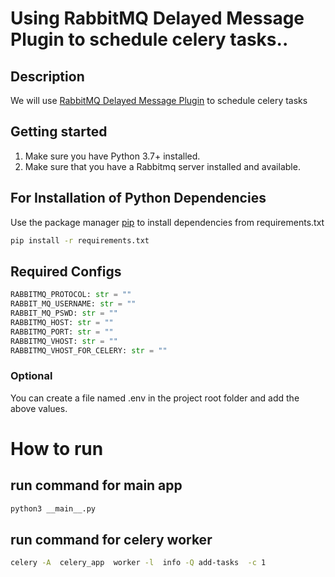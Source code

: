 # Using RabbitMQ Delayed Message Plugin to schedule celery tasks..

## Description
We will use [RabbitMQ Delayed Message Plugin](https://github.com/rabbitmq/rabbitmq-delayed-message-exchange) to schedule celery tasks


## Getting started

1. Make sure you have Python 3.7+ installed.
2. Make sure that you have a Rabbitmq server installed and available.


## For Installation of Python Dependencies

Use the package manager [pip](https://pip.pypa.io/en/stable/) to install dependencies from requirements.txt

```bash
pip install -r requirements.txt
```

## Required Configs

```python
RABBITMQ_PROTOCOL: str = ""
RABBIT_MQ_USERNAME: str = ""
RABBIT_MQ_PSWD: str = ""
RABBITMQ_HOST: str = ""
RABBITMQ_PORT: str = ""
RABBITMQ_VHOST: str = ""
RABBITMQ_VHOST_FOR_CELERY: str = ""
```
### Optional 
You can create a file named .env in the project root folder and add the above values.

# How to run

## run command for main app

```bash
python3 __main__.py
```

## run command for celery worker

```bash
celery -A  celery_app  worker -l  info -Q add-tasks  -c 1
```